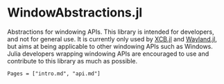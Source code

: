 # WindowAbstractions.jl

Abstractions for windowing APIs. This library is intended for developers, and not for general use. It is currently only used by [XCB.jl](https://github.com/JuliaGL/XCB.jl) and [Wayland.jl](https://github.com/serenity4/Wayland.jl), but aims at being applicable to other windowing APIs such as Windows. Julia developers wrapping windowing APIs are encouraged to use and contribute to this library as much as possible.

```@contents
Pages = ["intro.md", "api.md"]
```

